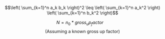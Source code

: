 ```math
\left( \sum_{k=1}^n a_k b_k \right)^2 \leq \left( \sum_{k=1}^n a_k^2 \right) \left( \sum_{k=1}^n b_k^2 \right)
```

$$N = n_0*gross_up_factor \quad $$
$$ (\text{Assuming a known gross up factor})$$
